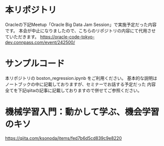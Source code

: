# 本リポジトリ
Oracleの下記Meetup「Oracle Big Data Jam Session」で実施予定だった内容です。
本会が中止になりましたので、こちらのリポジトリの内容にて代用させていただきます。
https://oracle-code-tokyo-dev.connpass.com/event/242500/

# サンプルコード
本リポジトリの boston_regression.ipynb をご利用ください。
基本的な説明はノートブックの中に記載しておりますが、セミナーでお話する予定だった
内容全てを下記qiitaの記事に記載しておりますので併せてご参照ください。

# 機械学習入門：動かして学ぶ、機会学習のキソ
https://qiita.com/ksonoda/items/fed7b6d5cd839c9e8220
